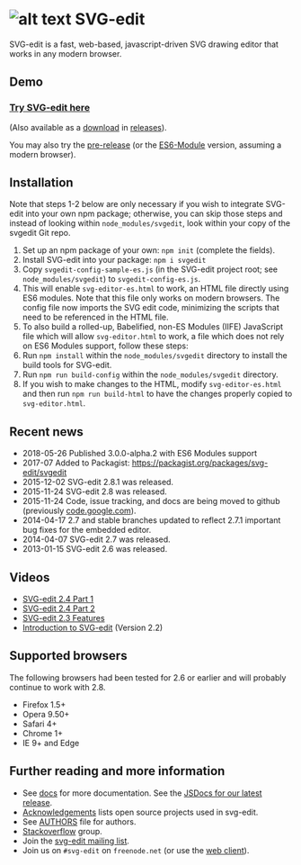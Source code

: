 # ![alt text](https://svg-edit.github.io/svgedit/images/logo48x48.svg "svg-edit logo of a pencil") SVG-edit

SVG-edit is a fast, web-based, javascript-driven SVG drawing editor that works in any modern browser.

## Demo

### [Try SVG-edit here](https://svg-edit.github.io/svgedit/releases/svg-edit-2.8.1/svg-editor.html)

(Also available as a [download](https://github.com/SVG-Edit/svgedit/releases/download/svg-edit-2.8.1/svg-edit-2.8.1.zip) in [releases](https://github.com/SVG-Edit/svgedit/releases)).

You may also try the [pre-release](https://svg-edit.github.io/svgedit/releases/svg-edit-3.0.0-alpha.4/editor/svg-editor.html) (or the [ES6-Module](https://svg-edit.github.io/svgedit/releases/svg-edit-3.0.0-alpha.4/editor/svg-editor.html) version, assuming a modern browser).

## Installation

Note that steps 1-2 below are only necessary if you wish to integrate
SVG-edit into your own npm package; otherwise, you can skip those steps
and instead of looking within `node_modules/svgedit`, look within your
copy of the svgedit Git repo.

1. Set up an npm package of your own: `npm init` (complete the fields).
1. Install SVG-edit into your package: `npm i svgedit`
1. Copy `svgedit-config-sample-es.js` (in the SVG-edit project root;
    see `node_modules/svgedit`) to `svgedit-config-es.js`.
  1. This will enable `svg-editor-es.html` to work, an HTML file directly
    using ES6 modules. Note that this file only works on modern browsers.
    The config file now imports the SVG edit code, minimizing the scripts
    that need to be referenced in the HTML file.
1. To also build a rolled-up, Babelified, non-ES Modules (IIFE)
  JavaScript file which will allow `svg-editor.html` to work, a file
  which does not rely on ES6 Modules support, follow these steps:
  1. Run `npm install` within the `node_modules/svgedit` directory to
    install the build tools for SVG-edit.
  1. Run `npm run build-config` within the `node_modules/svgedit` directory.
1. If you wish to make changes to the HTML, modify `svg-editor-es.html` and
  then run `npm run build-html` to have the changes properly copied to
  `svg-editor.html`.

## Recent news
  * 2018-05-26 Published 3.0.0-alpha.2 with ES6 Modules support
  * 2017-07 Added to Packagist: https://packagist.org/packages/svg-edit/svgedit
  * 2015-12-02 SVG-edit 2.8.1 was released.
  * 2015-11-24 SVG-edit 2.8 was released.
  * 2015-11-24 Code, issue tracking, and docs are being moved to github (previously [code.google.com](https://code.google.com/p/svg-edit)).
  * 2014-04-17 2.7 and stable branches updated to reflect 2.7.1 important bug fixes for the embedded editor.
  * 2014-04-07 SVG-edit 2.7 was released.
  * 2013-01-15 SVG-edit 2.6 was released.

## Videos

  * [SVG-edit 2.4 Part 1](https://www.youtube.com/watch?v=zpC7b1ZJvvM)
  * [SVG-edit 2.4 Part 2](https://www.youtube.com/watch?v=mDzZEoGUDe8)
  * [SVG-edit 2.3 Features](https://www.youtube.com/watch?v=RVIcIy5fXOc)
  * [Introduction to SVG-edit](https://www.youtube.com/watch?v=ZJKmEI06YiY) (Version 2.2)

## Supported browsers

The following browsers had been tested for 2.6 or earlier and will probably continue to work with 2.8.
  * Firefox 1.5+
  * Opera 9.50+
  * Safari 4+
  * Chrome 1+
  * IE 9+ and Edge

## Further reading and more information

 * See [docs](docs/) for more documentation. See the [JSDocs for our latest release](https://svg-edit.github.io/svgedit/releases/svg-edit-3.0.0-alpha.4/docs/jsdoc/index.html).
 * [Acknowledgements](docs/Acknowledgements.md) lists open source projects used in svg-edit.
 * See [AUTHORS](AUTHORS) file for authors.
 * [Stackoverflow](https://stackoverflow.com/tags/svg-edit) group.
 * Join the [svg-edit mailing list](https://groups.google.com/forum/#!forum/svg-edit).
 * Join us on `#svg-edit` on `freenode.net` (or use the [web client](https://webchat.freenode.net/?channels=svg-edit)).
